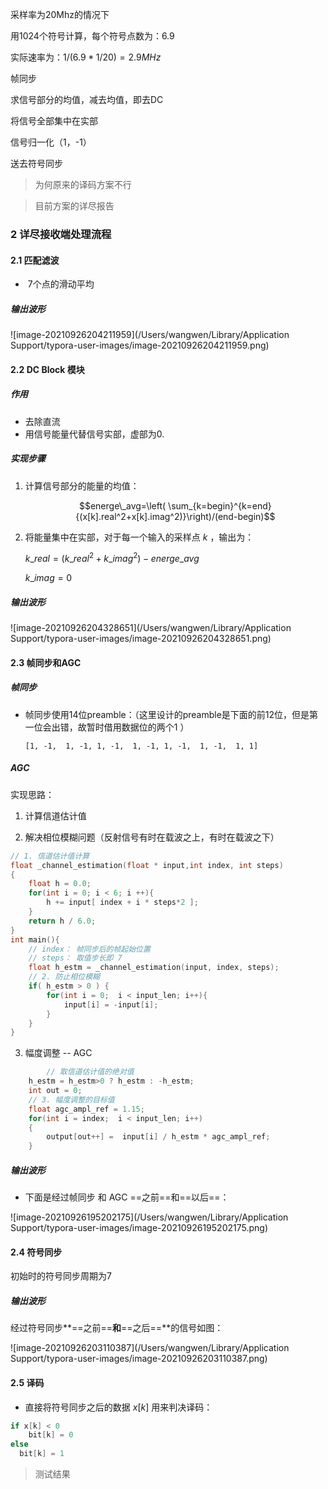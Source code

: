 采样率为20Mhz的情况下

用1024个符号计算，每个符号点数为：$6.9$

实际速率为：$1/(6.9 * 1/20)= 2.9MHz$ 



帧同步



求信号部分的均值，减去均值，即去DC

将信号全部集中在实部

信号归一化（1，-1）



送去符号同步



> 为何原来的译码方案不行



> 目前方案的详尽报告





### 2 详尽接收端处理流程

#### 2.1 匹配滤波

- ​	7个点的滑动平均

##### 输出波形

![image-20210926204211959](/Users/wangwen/Library/Application Support/typora-user-images/image-20210926204211959.png)





#### 2.2 DC Block 模块

##### 作用

- 去除直流
- 用信号能量代替信号实部，虚部为0.

##### 实现步骤

1. 计算信号部分的能量的均值：

   $$energe\_avg=\left(  \sum_{k=begin}^{k=end}{(x[k].real^2+x[k].imag^2)}\right)/(end-begin)$$

2. 将能量集中在实部，对于每一个输入的采样点 $k$ ，输出为：

   $k\_real=(k\_real^2+k\_imag^2)-energe\_avg$

   $k\_imag=0$

##### 输出波形

![image-20210926204328651](/Users/wangwen/Library/Application Support/typora-user-images/image-20210926204328651.png)





#### 2.3 帧同步和AGC

##### 帧同步

- 帧同步使用14位preamble：（这里设计的preamble是下面的前12位，但是第一位会出错，故暂时借用数据位的两个1 ）

  `[1, -1,  1, -1, 1, -1,  1, -1, 1, -1,  1, -1,  1, 1]`

##### AGC

实现思路：

1. 计算信道估计值

2. 解决相位模糊问题（反射信号有时在载波之上，有时在载波之下）

```C
// 1. 信道估计值计算
float _channel_estimation(float * input,int index, int steps)
{
    float h = 0.0;
    for(int i = 0; i < 6; i ++){
        h += input[ index + i * steps*2 ];
    }
    return h / 6.0;
}		
int main(){
  	// index： 帧同步后的帧起始位置
  	// steps： 取值步长即 7 
  	float h_estm = _channel_estimation(input, index, steps);
  	// 2. 防止相位模糊
    if( h_estm > 0 ) { 
        for(int i = 0;  i < input_len; i++){
            input[i] = -input[i];
        }
    }
}		
```

3. 幅度调整 -- AGC

```C
		// 取信道估计值的绝对值
    h_estm = h_estm>0 ? h_estm : -h_estm;
    int out = 0;
    // 3. 幅度调整的目标值
    float agc_ampl_ref = 1.15;
    for(int i = index;  i < input_len; i++)
    {
        output[out++] =  input[i] / h_estm * agc_ampl_ref;  
    }
```

##### 输出波形

- 下面是经过帧同步 和 AGC ==之前==和==以后==：

![image-20210926195202175](/Users/wangwen/Library/Application Support/typora-user-images/image-20210926195202175.png)







#### 2.4 符号同步

初始时的符号同步周期为7

##### 输出波形

经过符号同步**==之前==**和**==之后==**的信号如图：

![image-20210926203110387](/Users/wangwen/Library/Application Support/typora-user-images/image-20210926203110387.png)



#### 2.5 译码

- 直接将符号同步之后的数据 $x[k]$ 用来判决译码：

```C
if x[k] < 0
	bit[k] = 0
else 
  bit[k] = 1
```









> 测试结果
